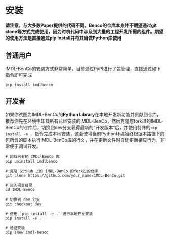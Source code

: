 # 安装

**请注意，与大多数Paper提供的代码不同，Benco的仓库本身并不期望通过git clone等方式完成使用，因为时机代码中涉及到大量的工程开发所需的组件。期望的使用方法是直接通过pip install并将其当做Python库使用**

## 普通用户
IMDL-BenCo的安装方式非常简单，目前通过PyPI进行了包管理，直接通过如下指令即可完成
```shell
pip install imdlbenco
```

## 开发者
如果你试图为IMDL-BenCo的**Python Library**在本地开发新功能并贡献到仓库，推荐你先在环境中卸载所有已经安装的IMDL-BenCo，然后克隆您fork过的IMDL-BenCo的仓库后，切换到dev分支获得最新的“开发版本”后，并使用特殊的`pip install -e . `指令完成本地安装，这会使得当前Python环境始终根据本路径下的包所含的脚本执行IMDL-BenCo库的行文，并在更新文件时自动更新相应行为，非常便于调试开发。

```shell
# 卸载已有的 IMDL-BenCo 库
pip uninstall imdlbenco

# 克隆 GitHub 上的 IMDL-BenCo 的fork过的仓库
git clone https://github.com/your_name/IMDL-BenCo.git

# 进入项目目录
cd IMDL-BenCo

# 切换到 dev 分支
git checkout dev

# 使用 `pip install -e .` 进行本地开发安装
pip install -e .

# 验证安装
pip show imdl-benco
```